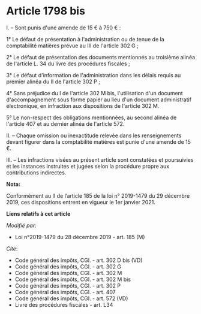 # Article 1798 bis

I. – Sont punis d'une amende de 15 € à 750 € :

1° Le défaut de présentation à l'administration ou de tenue de la comptabilité matières prévue au III de l'article 302 G ;

2° Le défaut de présentation des documents mentionnés au troisième alinéa de l'article L. 34 du livre des procédures
fiscales ;

3° Le défaut d'information de l'administration dans les délais requis au premier alinéa du II de l'article 302 P ;

4° Sans préjudice du I de l'article 302 M bis, l'utilisation d'un document d'accompagnement sous forme papier au lieu d'un
document administratif électronique, en infraction aux dispositions de l'article 302 M.

5° Le non-respect des obligations mentionnées, au second alinéa de l'article 407 et au dernier alinéa de l'article 572.

II. – Chaque omission ou inexactitude relevée dans les renseignements devant figurer dans la comptabilité matières est punie
d'une amende de 15 €.

III. – Les infractions visées au présent article sont constatées et poursuivies et les instances instruites et jugées selon
la procédure propre aux contributions indirectes.

**Nota:**

Conformément au II de l’article 185 de la loi n° 2019-1479 du 29 décembre 2019, ces dispositions entrent en vigueur le 1er
janvier 2021.

**Liens relatifs à cet article**

_Modifié par_:

  - Loi n°2019-1479 du 28 décembre 2019 - art. 185 (M)

_Cite_:

  - Code général des impôts, CGI. - art. 302 D bis (VD)
  - Code général des impôts, CGI. - art. 302 G
  - Code général des impôts, CGI. - art. 302 M
  - Code général des impôts, CGI. - art. 302 M bis
  - Code général des impôts, CGI. - art. 302 P
  - Code général des impôts, CGI. - art. 407
  - Code général des impôts, CGI. - art. 572 (VD)
  - Livre des procédures fiscales - art. L34
